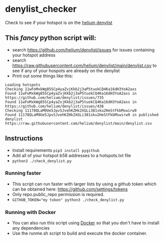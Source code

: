 # denylist_checker
Check to see if your hotspot is on the [helium denylist](https://github.com/helium/denylist)

## This _fancy_ python script will:
- search https://github.com/helium/denylist/issues for issues containing your hotspot address
- search https://raw.githubusercontent.com/helium/denylist/main/denylist.csv to see if any of your hospots are already on the denylist
- Print out some things like this:
```Getting denylist
Loading hotspots
Checking 11wFoMxkWg85SCp4yaZvjKkb2j3aP5tuokCQ4Ka16dH3YoA2axs
Found 11wFoMxkWg85SCp4yaZvjKkb2j3aP5tuokCQ4Ka16dH3YoA2axs in https://github.com/helium/denylist/issues/735
Found 11wFoMxkWg85SCp4yaZvjKkb2j3aP5tuokCQ4Ka16dH3YoA2axs in https://github.com/helium/denylist/issues/436
Checking 11178QLaM9Ue5JpvSJvehKZHk2XGLi381sku2HeStFkbMswirw9
Found 11178QLaM9Ue5JpvSJvehKZHk2XGLi381sku2HeStFkbMswirw9 in published denylist https://raw.githubusercontent.com/helium/denylist/main/denylist.csv
```

## Instructions

- Install requirements ```pip3 install pygithub```
- Add all of your hotspot b58 addresses to a hotspots.txt file
- ```python3 ./check_denylist.py```

### Running faster
 - This script can run faster with larger lists by using a github token which can be obtained here: https://github.com/settings/tokens
 - Only repo.public_repo permission is required.
 - ```GITHUB_TOKEN="my token" python3 ./check_denylist.py```

### Running with Docker
 - You can also run this script using [Docker](https://www.docker.com/) so that you don't have to install any dependencies
 - Use the runme.sh script to build and execute the docker container.
